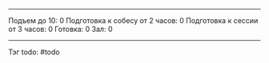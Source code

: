 
---
Подъем до 10: 0
Подготовка к собесу от 2 часов: 0
Подготовка к сессии от 3 часов: 0
Готовка: 0
Зал: 0

---
Тэг todo: #todo 